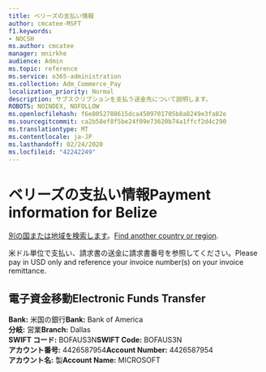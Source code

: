 ```yaml
---
title: ベリーズの支払い情報
author: cmcatee-MSFT
f1.keywords:
- NOCSH
ms.author: cmcatee
manager: mnirkhe
audience: Admin
ms.topic: reference
ms.service: o365-administration
ms.collection: Adm_Commerce_Pay
localization_priority: Normal
description: サブスクリプションを支払う送金先について説明します。
ROBOTS: NOINDEX, NOFOLLOW
ms.openlocfilehash: f6e8052788615dca4509701705b8a8249e3fa82e
ms.sourcegitcommit: ca2b58ef8f5be24f09e73620b74a1ffcf2d4c290
ms.translationtype: MT
ms.contentlocale: ja-JP
ms.lasthandoff: 02/24/2020
ms.locfileid: "42242249"
---
```

# <a name="payment-information-for-belize"></a><span data-ttu-id="14fe9-103">ベリーズの支払い情報</span><span class="sxs-lookup"><span data-stu-id="14fe9-103">Payment information for Belize</span></span>

<span data-ttu-id="14fe9-104">[別の国または地域を検索します](../billing-and-payments/pay-for-your-subscription.md)。</span><span class="sxs-lookup"><span data-stu-id="14fe9-104">[Find another country or region](../billing-and-payments/pay-for-your-subscription.md).</span></span>

<span data-ttu-id="14fe9-105">米ドル単位で支払い、請求書の送金に請求書番号を参照してください。</span><span class="sxs-lookup"><span data-stu-id="14fe9-105">Please pay in USD only and reference your invoice number(s) on your invoice remittance.</span></span>

## <a name="electronic-funds-transfer"></a><span data-ttu-id="14fe9-106">電子資金移動</span><span class="sxs-lookup"><span data-stu-id="14fe9-106">Electronic Funds Transfer</span></span>

<span data-ttu-id="14fe9-107">**Bank:** 米国の銀行</span><span class="sxs-lookup"><span data-stu-id="14fe9-107">**Bank:** Bank of America</span></span>  
<span data-ttu-id="14fe9-108">**分岐:** 営業</span><span class="sxs-lookup"><span data-stu-id="14fe9-108">**Branch:** Dallas</span></span>  
<span data-ttu-id="14fe9-109">**SWIFT コード:** BOFAUS3N</span><span class="sxs-lookup"><span data-stu-id="14fe9-109">**SWIFT Code:** BOFAUS3N</span></span>  
<span data-ttu-id="14fe9-110">**アカウント番号:** 4426587954</span><span class="sxs-lookup"><span data-stu-id="14fe9-110">**Account Number:** 4426587954</span></span>  
<span data-ttu-id="14fe9-111">**アカウント名:** 製</span><span class="sxs-lookup"><span data-stu-id="14fe9-111">**Account Name:** MICROSOFT</span></span>  